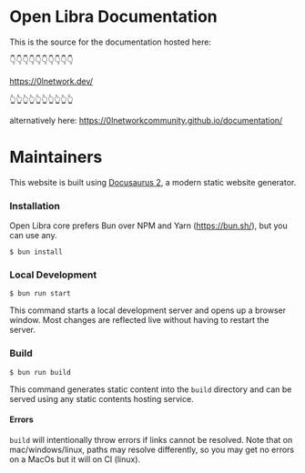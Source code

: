 # Open Libra Documentation

This is the source for the documentation hosted here:

👇👇👇👇👇👇👇👇👇👇

https://0lnetwork.dev/

👆👆👆👆👆👆👆👆👆👆

alternatively here:
https://0lnetworkcommunity.github.io/documentation/

# Maintainers

This website is built using [Docusaurus 2](https://docusaurus.io/), a modern static website generator.

### Installation

Open Libra core prefers Bun over NPM and Yarn (https://bun.sh/), but you can use any.

```
$ bun install
```

### Local Development

```
$ bun run start
```

This command starts a local development server and opens up a browser window. Most changes are reflected live without having to restart the server.

### Build

```
$ bun run build
```

This command generates static content into the `build` directory and can be
served using any static contents hosting service.

#### Errors

`build` will intentionally throw errors if links cannot be resolved. Note that
on mac/windows/linux, paths may resolve differently, so you may get no errors on
a MacOs but it will on CI (linux).